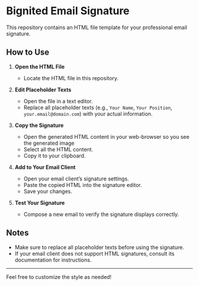 # Bignited Email Signature

This repository contains an HTML file template for your professional email signature.

## How to Use

1. **Open the HTML File**
    - Locate the HTML file in this repository.

2. **Edit Placeholder Texts**
    - Open the file in a text editor.
    - Replace all placeholder texts (e.g., `Your Name`, `Your Position`, `your.email@domain.com`) with your actual information.

3. **Copy the Signature**
    - Open the generated HTML content in your web-browser so you see the generated image 
    - Select all the HTML content.
    - Copy it to your clipboard.

4. **Add to Your Email Client**
    - Open your email client’s signature settings.
    - Paste the copied HTML into the signature editor.
    - Save your changes.

5. **Test Your Signature**
    - Compose a new email to verify the signature displays correctly.

## Notes

- Make sure to replace all placeholder texts before using the signature.
- If your email client does not support HTML signatures, consult its documentation for instructions.

---

Feel free to customize the style as needed!